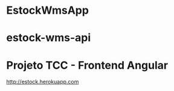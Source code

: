 # EstockWmsApp

# estock-wms-api

# **Projeto TCC - Frontend Angular**

http://estock.herokuapp.com
